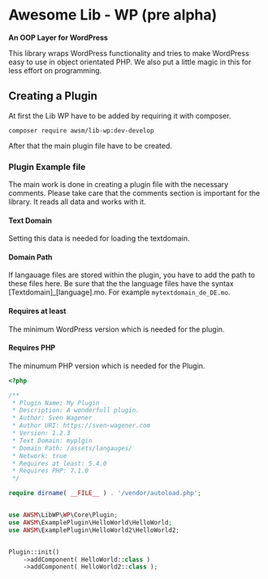 # Awesome Lib - WP (pre alpha)
**An OOP Layer for WordPress**

This library wraps WordPress functionality and tries to make WordPress easy to use in object orientated PHP. 
We also put a little magic in this for less effort on programming.

## Creating a Plugin

At first the Lib WP have to be added by requiring it with composer.

```composer require awsm/lib-wp:dev-develop```

After that the main plugin file have to be created.

### Plugin Example file

The main work is done in creating a plugin file with the necessary comments. Please take care that 
the comments section is important for the library. It reads all data and works with it. 

#### Text Domain
Setting this data is needed for loading the textdomain. 

#### Domain Path
If langauage files are stored within the plugin, you have to add the path to these files here.
Be sure that the the language files have the syntax \[Textdomain\]_\[language\].mo. For example
```mytextdomain_de_DE.mo```.

#### Requires at least
The minimum WordPress version which is needed for the plugin.

#### Requires PHP
The minumum PHP version which is needed for the Plugin.

```php
<?php

/**
 * Plugin Name: My Plugin
 * Description: A wonderfull plugin.
 * Author: Sven Wagener
 * Author URI: https://sven-wagener.com
 * Version: 1.2.3
 * Text Domain: myplgin
 * Domain Path: /assets/langauges/
 * Network: true
 * Requires at least: 5.4.0
 * Requires PHP: 7.1.0
 */

require dirname( __FILE__ ) . '/vendor/autoload.php';


use AWSM\LibWP\WP\Core\Plugin;
use AWSM\ExamplePlugin\HelloWorld\HelloWorld;
use AWSM\ExamplePlugin\HelloWorld2\HelloWorld2;


Plugin::init()
    ->addComponent( HelloWorld::class )
    ->addComponent( HelloWorld2::class );
```

